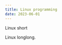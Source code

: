 ```yaml
---
title: Linux programming
date: 2023-06-01
---
```


Linux short

<!--more-->
<div style="text-align: justify;">
Linux longlong.</div>